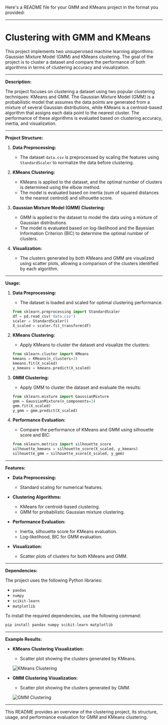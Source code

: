 Here's a README file for your GMM and KMeans project in the format you provided:

---

# Clustering with GMM and KMeans

This project implements two unsupervised machine learning algorithms: Gaussian Mixture Model (GMM) and KMeans clustering. The goal of the project is to cluster a dataset and compare the performance of both algorithms in terms of clustering accuracy and visualization.

---

**Description:**

The project focuses on clustering a dataset using two popular clustering techniques: KMeans and GMM. The Gaussian Mixture Model (GMM) is a probabilistic model that assumes the data points are generated from a mixture of several Gaussian distributions, while KMeans is a centroid-based algorithm that assigns each data point to the nearest cluster. The performance of these algorithms is evaluated based on clustering accuracy, inertia, and visualization.

---

**Project Structure:**

1. **Data Preprocessing:**
   - The dataset `data.csv` is preprocessed by scaling the features using `StandardScaler` to normalize the data before clustering.
   
2. **KMeans Clustering:**
   - KMeans is applied to the dataset, and the optimal number of clusters is determined using the elbow method.
   - The model is evaluated based on inertia (sum of squared distances to the nearest centroid) and silhouette score.

3. **Gaussian Mixture Model (GMM) Clustering:**
   - GMM is applied to the dataset to model the data using a mixture of Gaussian distributions.
   - The model is evaluated based on log-likelihood and the Bayesian Information Criterion (BIC) to determine the optimal number of clusters.
   
4. **Visualization:**
   - The clusters generated by both KMeans and GMM are visualized using scatter plots, allowing a comparison of the clusters identified by each algorithm.
   
---

**Usage:**

1. **Data Preprocessing:**
   - The dataset is loaded and scaled for optimal clustering performance.

   ```python
   from sklearn.preprocessing import StandardScaler
   df = pd.read_csv('data.csv')
   scaler = StandardScaler()
   X_scaled = scaler.fit_transform(df)
   ```

2. **KMeans Clustering:**
   - Apply KMeans to cluster the dataset and visualize the clusters:

   ```python
   from sklearn.cluster import KMeans
   kmeans = KMeans(n_clusters=3)
   kmeans.fit(X_scaled)
   y_kmeans = kmeans.predict(X_scaled)
   ```

3. **GMM Clustering:**
   - Apply GMM to cluster the dataset and evaluate the results:

   ```python
   from sklearn.mixture import GaussianMixture
   gmm = GaussianMixture(n_components=3)
   gmm.fit(X_scaled)
   y_gmm = gmm.predict(X_scaled)
   ```

4. **Performance Evaluation:**
   - Compare the performance of KMeans and GMM using silhouette score and BIC:

   ```python
   from sklearn.metrics import silhouette_score
   silhouette_kmeans = silhouette_score(X_scaled, y_kmeans)
   silhouette_gmm = silhouette_score(X_scaled, y_gmm)
   ```

---

**Features:**

- **Data Preprocessing:**
  - Standard scaling for numerical features.
  
- **Clustering Algorithms:**
  - KMeans for centroid-based clustering.
  - GMM for probabilistic Gaussian mixture clustering.
  
- **Performance Evaluation:**
  - Inertia, silhouette score for KMeans evaluation.
  - Log-likelihood, BIC for GMM evaluation.
  
- **Visualization:**
  - Scatter plots of clusters for both KMeans and GMM.
  
---

**Dependencies:**

The project uses the following Python libraries:

- `pandas`
- `numpy`
- `scikit-learn`
- `matplotlib`

To install the required dependencies, use the following command:

```bash
pip install pandas numpy scikit-learn matplotlib
```

---

**Example Results:**

- **KMeans Clustering Visualization:**
  - Scatter plot showing the clusters generated by KMeans.

  ![KMeans Clustering](https://github.com/Emelloul98/Clustering-Project/blob/main/kmeans.png)

- **GMM Clustering Visualization:**
  - Scatter plot showing the clusters generated by GMM.

  ![GMM Clustering](https://github.com/Emelloul98/Clustering-Project/blob/main/gmm.png)

---

This README provides an overview of the clustering project, its structure, usage, and performance evaluation for GMM and KMeans clustering.
